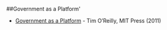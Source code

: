 <!-- TITLE: Reading Lists -->

##Government as a Platform'

* [Government as a Platform](https://www.mitpressjournals.org/doi/pdf/10.1162/INOV_a_00056) - Tim O’Reilly, MIT Press (2011)

